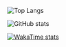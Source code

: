 ![Top Langs](https://github-readme-stats.vercel.app/api/top-langs/?username=kyrylo-tech&layout=donut)

![GitHub stats](https://github-readme-stats.vercel.app/api?username=kyrylo-tech&show=reviews,discussions_started,discussions_answered,prs_merged,prs_merged_percentage&show_icons=true)

[![WakaTime stats](https://github-readme-stats.vercel.app/api/wakatime?username=kyrylo_tech)](https://github.com/anuraghazra/github-readme-stats)
